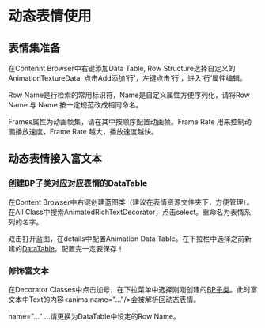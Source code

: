 # 动态表情使用

## 表情集准备

在Contennt Browser中右键添加Data Table, Row Structure选择自定义的AnimationTextureData, 点击Add添加‘行’，左键点击‘行’，进入‘行’属性编辑。

Row Name是行检索的常用标识符，Name是自定义属性方便序列化，请将Row Name 与 Name 按一定规范改成相同命名。

Frames属性为动画帧集，请在其中按顺序配置动画帧。Frame Rate 用来控制动画播放速度，Frame Rate 越大，播放速度越快。

## 动态表情接入富文本

### 创建BP子类对应对应表情的DataTable

在Content Browser中右键创建蓝图类（建议在表情资源文件夹下，方便管理）。在All Class中搜索AnimatedRichTextDecorator，点击select。重命名为表情系列的名字。

双击打开蓝图，在details中配置Animation Data Table。在下拉栏中选择之前新建的[DataTable](#表情集准备)。配置完一定要保存！

### 修饰富文本

在Decorator Classes中点击加号，在下拉菜单中选择刚刚创建的[BP子类](#创建bp子类对应对应表情的datatable)。此时富文本中Text的内容\<anima name="..."/>会被解析回动态表情。

name="..." ...请更换为DataTable中设定的Row Name。


